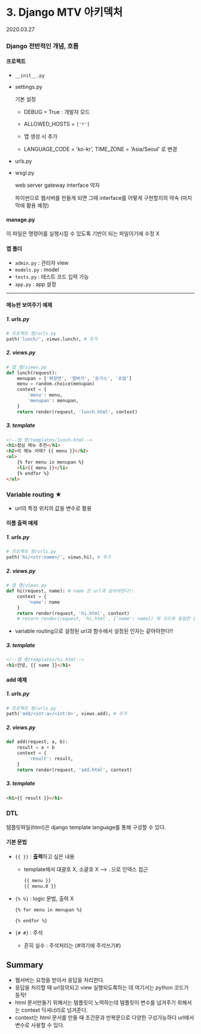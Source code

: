 # 3. Django MTV 아키덱처

2020.03.27

### Django 전반적인 개념, 흐름

#### 프로젝트

- `__init__.py`

- settings.py

  기본 설정

  - DEBUG = True : 개발자 모드

  - ALLOWED_HOSTS =  `['*']`
  - 앱 생성 시 추가
  - LANGUAGE_CODE = 'ko-kr', TIME_ZONE = 'Asia/Seoul' 로 변경

- urls.py

- wsgi.py

  web server gateway interface 약자

  파이썬으로 웹서버를 만들게 되면 그때 interface를 어떻게 구현할지의 약속 (마지막에 활용 예정)

#### manage.py

이 파일은 명령어를 실행시킬 수 있도록 기반이 되는 파일이기에 수정 X

#### 앱 폴더

- `admin.py` : 관리자 view
- `models.py` : model
- `tests.py` : 테스트 코드 입력 가능
- `app.py` : app 설정

---

#### 메뉴판 보여주기 예제

##### 1. urls.py

```python
# 프로젝트 명/urls.py
path('lunch/', views.lunch), # 추가
```

##### 2. views.py

```python
# 앱 명/views.py
def lunch(request):
    menupan = ['짜장면', '햄버거', '돈가스', '초밥']
    menu = random.choice(menupan)
    context = {
        'menu': menu,
        'menupan': menupan,
    }
    return render(request, 'lunch.html', context)
```

##### 3. template

```html
<!--앱 명/templates/lunch.html-->
<h1>점심 메뉴 추천</h1>
<h2>이 메뉴 어때? {{ menu }}</h2>
<ul>
    {% for menu in menupan %}
    <li>{{ menu }}</li>
    {% endfor %}
</ul>
```

### Variable routing ★

- url의 특정 위치의 값을 변수로 활용

#### 이름 출력 예제

##### 1. urls.py

```python
# 프로젝트 명/urls.py
path('hi/<str:name>/', views.hi), # 추가
```

##### 2. views.py

```python
# 앱 명/views.py
def hi(request, name): # name 은 url과 같아야한다!!
    context = {
        'name': name
    }
    return render(request, 'hi.html', context)
	# return render(request, 'hi.html', {'name': name}) 위 코드와 동일한 동작(반드시 딕셔너리로 넣어줘야 한다. 따라서 깔끔하게 보이기 위해 context 이용을 추천한다.)
```

- variable routing으로 설정된 url과 함수에서 설정된 인자는 같아야한다!!

##### 3. template

```html
<!--앱 명/templates/hi.html-->
<h1>안녕, {{ name }}</h1>
```

#### add 예제

##### 1. urls.py

```python
# 프로젝트 명/urls.py
path('add/<int:a>/<int:b>', views.add), # 추가
```

##### 2. views.py

```python
def add(request, a, b):
    result = a + b
    context = {
        'result': result,
    }
    return render(request, 'add.html', context)
```

##### 3. template

```html
<h1>{{ result }}</h1>
```

### DTL

템플릿파일(html)은 django template language를 통해 구성할 수 있다.

#### 기본 문법

- `{{ }}` : **출력**하고 싶은 내용

  - template에서 대괄호 X, 소괄호 X --> `.`으로 인덱스 접근

    ```html
    {{ menu }}
    {{ menu.0 }} 
    ```

- `{% %}` : logic 문법, 출력 X

  ```html
  {% for menu in menupan %}
  
  {% endfor %}
  ```

- `{# #}` : 주석

  - 흔히 실수 : 주석처리는 {#여기에 주석쓰기#}

## Summary

- 웹서버는 요청을 받아서 응답을 처리한다.
- 응답을 처리할 때 url정의되고 view 실행되도록하는 데 여기서는 python 코드가 동작!
- html 문서만들기 위해서는 템플릿이 노력하는데 템플릿이 변수를 넘겨주기 위해서는 context 딕셔너리로 넘겨준다.
- context는 html  문서를 만들 때 조건문과 반복문으로 다양한 구성가능하다 url에서 변수로 사용할 수 있다.